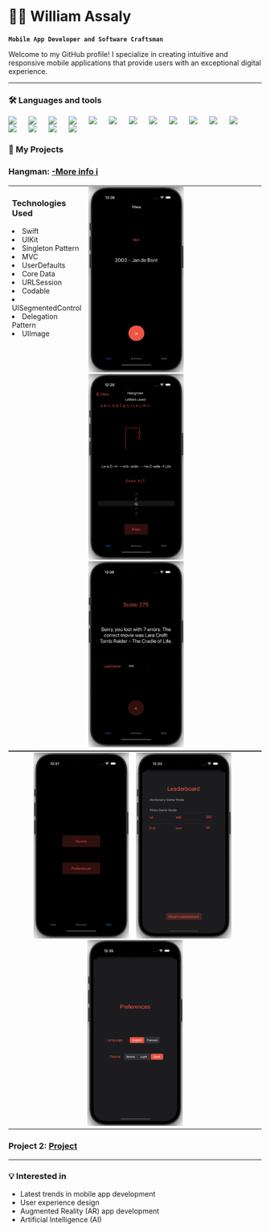 # 🧑‍💻 William Assaly

**`Mobile App Developer and Software Craftsman`**

Welcome to my GitHub profile! I specialize in creating intuitive and responsive mobile applications that provide users with an exceptional digital experience.

---
### 🛠️ Languages and tools
<img align="left" lat="Java" width="30px" style="padding-right:10px;" src="https://cdn.jsdelivr.net/gh/devicons/devicon/icons/java/java-original.svg" />
<img align="left" lat="Java" width="30px" style="padding-right:10px;" src="https://cdn.jsdelivr.net/gh/devicons/devicon/icons/swift/swift-original.svg" />
<img align="left" lat="Java" width="30px" style="padding-right:10px;" src="https://cdn.jsdelivr.net/gh/devicons/devicon/icons/react/react-original.svg" />
<img align="left" lat="Java" width="30px" style="padding-right:10px;" src="https://cdn.jsdelivr.net/gh/devicons/devicon/icons/flutter/flutter-original.svg" />
<img align="left" lat="Java" width="30px" style="padding-right:10px;" src="https://cdn.jsdelivr.net/gh/devicons/devicon/icons/javascript/javascript-original.svg" />
<img align="left" lat="Java" width="30px" style="padding-right:10px;" src="https://cdn.jsdelivr.net/gh/devicons/devicon/icons/nodejs/nodejs-original.svg" />
<img align="left" lat="Java" width="30px" style="padding-right:10px;" src="https://cdn.jsdelivr.net/gh/devicons/devicon/icons/mysql/mysql-original.svg" />
<img align="left" lat="Java" width="30px" style="padding-right:10px;" src="https://cdn.jsdelivr.net/gh/devicons/devicon/icons/sqlite/sqlite-original.svg" />
<img align="left" lat="Java" width="30px" style="padding-right:10px;" src="https://cdn.jsdelivr.net/gh/devicons/devicon/icons/mongodb/mongodb-original-wordmark.svg" />
<img align="left" lat="Java" width="30px" style="padding-right:10px;" src="https://cdn.jsdelivr.net/gh/devicons/devicon/icons/vuejs/vuejs-original-wordmark.svg" />
<img align="left" lat="Java" width="30px" style="padding-right:10px;" src="https://cdn.jsdelivr.net/gh/devicons/devicon/icons/html5/html5-original.svg" />
<img align="left" lat="Java" width="30px" style="padding-right:10px;" src="https://cdn.jsdelivr.net/gh/devicons/devicon/icons/css3/css3-original.svg" />
<img align="left" lat="Java" width="30px" style="padding-right:10px;" src="https://cdn.jsdelivr.net/gh/devicons/devicon/icons/tailwindcss/tailwindcss-plain.svg" />
<img align="left" lat="Java" width="30px" style="padding-right:10px;" src="https://cdn.jsdelivr.net/gh/devicons/devicon/icons/python/python-original.svg" />
<img align="left" lat="Java" width="30px" style="padding-right:10px;" src="https://cdn.jsdelivr.net/gh/devicons/devicon/icons/xcode/xcode-original.svg" />
<img align="left" lat="Java" width="30px" style="padding-right:10px;" src="https://cdn.jsdelivr.net/gh/devicons/devicon/icons/androidstudio/androidstudio-original.svg" />
<!--<img align="left" lat="Java" width="30px" style="padding-right:10px;" src="https://cdn.jsdelivr.net/gh/devicons/devicon/icons/tensorflow/tensorflow-original.svg" />
<img align="left" lat="Java" width="30px" style="padding-right:10px;" src="https://cdn.jsdelivr.net/gh/devicons/devicon/icons/express/express-original-wordmark.svg" /> -->
<br />


#

### 🚀 My Projects

### Hangman: [-More info ℹ️](https://github.com/WillAssaly/Hangman-IOS-Game)

<!-- Table for Technologies Used and the first row of images -->
<table style="width:100%; max-width:660px; border-collapse: collapse; margin: 0; padding: 0;" cellspacing="0" cellpadding="0">
  <tr>
    <td valign="top" style="width:20%;"> 
      <h3>Technologies Used</h3>
       <li>Swift</li>
        <li>UIKit</li>
        <li>Singleton Pattern</li>
        <li>MVC</li>
        <li>UserDefaults</li>
        <li>Core Data</li>
        <li>URLSession</li>
        <li>Codable</li>
        <li>UISegmentedControl</li>
        <li>Delegation Pattern</li>
        <li>UIImage</li>
    </td>
    <td valign="top" style="width:80%;">
      <img src="img/Hangman/1.png" width="190" height="370" />
      <img src="img/Hangman/2.png" width="190" height="370" />
      <img src="img/Hangman/3.png" width="190" height="370" />
    </td>
  </tr>
</table>

<!-- Spacing between the tables -->


<!-- Table for the second row of images -->
<table style="width:100%; max-width:660px; border-collapse: collapse; margin: 0; padding: 0;" cellspacing="0" cellpadding="0">
  <tr>
    <td style="text-align:center;">
      <img src="img/Hangman/4.png" width="190" height="370" style="margin-right: 10px;" />
      <img src="img/Hangman/5.png" width="190" height="370" style="margin-right: 10px;" />
      <img src="img/Hangman/6.png" width="190" height="370" />
    </td>
  </tr>
</table>


 
<!--A brief description of what the project does and the technologies used. -->



### Project 2: [Project](link-to-project-repo)
<!--![Project 2 Screenshot](link-to-image)
Short explanation of the project, challenges faced, and solutions provided. -->

<!-- Repeat for additional projects -->

---


### 💡 Interested in
- Latest trends in mobile app development
- User experience design
- Augmented Reality (AR) app development
- Artificial Intelligence (AI)


<!-- Optional sections could include 'Certifications', 'Education', 'Testimonials', or 'Featured In'. -->


<!--
**WillAssaly/WillAssaly** is a ✨ _special_ ✨ repository because its `README.md` (this file) appears on your GitHub profile.

Here are some ideas to get you started:

- 🔭 I’m currently working on ...
- 🌱 I’m currently learning ...
- 👯 I’m looking to collaborate on ...
- 🤔 I’m looking for help with ...
- 💬 Ask me about ...
- 📫 How to reach me: ...
- 😄 Pronouns: ...
- ⚡ Fun fact: ...
-->
